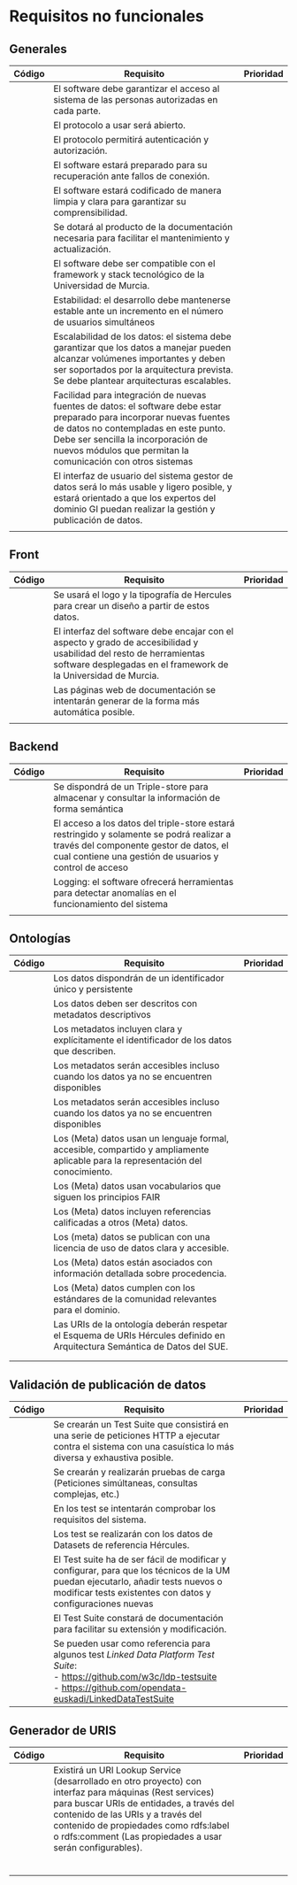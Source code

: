 # Requisitos no funcionales



## Generales



| Código | Requisito                                                    | Prioridad |
| ------ | ------------------------------------------------------------ | --------- |
|        | El software debe garantizar el acceso al sistema de las personas autorizadas en cada parte. |           |
|        | El protocolo a usar será abierto.                            |           |
|        | El protocolo permitirá autenticación y autorización.         |           |
|        | El software estará preparado para su recuperación ante fallos de conexión. |           |
|        | El software estará codificado de manera limpia y clara para garantizar su comprensibilidad. |           |
|        | Se dotará al producto de la documentación necesaria para facilitar el mantenimiento y actualización. |           |
|        | El software debe ser compatible con el framework y stack tecnológico de la Universidad de Murcia. |           |
|        | Estabilidad: el desarrollo debe mantenerse estable ante un incremento en el número de usuarios simultáneos |           |
|        | Escalabilidad de los datos: el sistema debe garantizar que los datos a manejar pueden alcanzar volúmenes importantes y deben ser soportados por la arquitectura prevista. Se debe plantear arquitecturas escalables. |           |
|        | Facilidad para integración de nuevas fuentes de datos: el software debe estar preparado para incorporar nuevas fuentes de datos no contempladas en este punto. Debe ser sencilla la incorporación de nuevos módulos que permitan la comunicación con otros sistemas |           |
|        | El interfaz de usuario del sistema gestor de datos será lo más usable y ligero posible, y estará orientado a que los expertos del dominio GI puedan realizar la gestión y publicación de datos. |           |
|        |                                                              |           |



## Front



| Código | Requisito                                                    | Prioridad |
| ------ | ------------------------------------------------------------ | --------- |
|        | Se usará el logo y la tipografía de Hercules para crear un diseño a partir de estos datos. |           |
|        | El interfaz del software debe encajar con el aspecto y grado de accesibilidad y usabilidad del resto de herramientas software desplegadas en el framework de la Universidad de Murcia. |           |
|        | Las páginas web de documentación se intentarán generar de la forma más automática posible. |           |
|        |                                                              |           |



## Backend



| Código | Requisito                                                    | Prioridad |
| ------ | ------------------------------------------------------------ | --------- |
|        | Se dispondrá de un Triple-store para almacenar y consultar la información de forma semántica |           |
|        | El acceso a los datos del triple-store  estará restringido y solamente se podrá realizar a través del componente  gestor de datos, el cual contiene una gestión de usuarios y control de acceso |           |
|        | Logging: el software ofrecerá  herramientas para detectar anomalías en el funcionamiento del sistema |           |
|        |                                                              |           |

## Ontologías



| Código | Requisito                                                    | Prioridad |
| ------ | ------------------------------------------------------------ | --------- |
|        | Los datos dispondrán de un identificador único y persistente |           |
|        | Los datos deben ser descritos con metadatos descriptivos     |           |
|        | Los metadatos incluyen clara y explícitamente el identificador de los datos que describen. |           |
|        | Los metadatos serán accesibles incluso cuando los datos ya no se encuentren disponibles |           |
|        | Los metadatos serán accesibles incluso cuando los datos ya no se encuentren disponibles |           |
|        | Los (Meta) datos usan un lenguaje formal, accesible, compartido y ampliamente aplicable para la representación del conocimiento. |           |
|        | Los (Meta) datos usan vocabularios que siguen los principios FAIR |           |
|        | Los (Meta) datos incluyen referencias calificadas a otros (Meta) datos. |           |
|        | Los (meta) datos se publican con una licencia de uso de datos clara y accesible. |           |
|        | Los (Meta) datos están asociados con información detallada sobre procedencia. |           |
|        | Los (Meta) datos cumplen con los estándares de la comunidad relevantes para el dominio. |           |
|        | Las URIs de la ontología deberán respetar el Esquema de URIs Hércules definido en Arquitectura Semántica de Datos del SUE. |           |
|        |                                                              |           |
|        |                                                              |           |



## Validación de publicación de datos



| Código | Requisito                                                    | Prioridad |
| ------ | ------------------------------------------------------------ | --------- |
|        | Se crearán un Test Suite que consistirá en una serie de peticiones HTTP a ejecutar contra el sistema con una casuística lo más diversa y exhaustiva posible. |           |
|        | Se crearán y realizarán pruebas de carga (Peticiones simúltaneas, consultas complejas, etc.) |           |
|        | En los test se intentarán comprobar los requisitos del sistema. |           |
|        | Los test se realizarán con los datos de Datasets de referencia Hércules. |           |
|        | El Test suite ha de ser fácil de modificar y configurar, para que los técnicos de la UM puedan ejecutarlo, añadir tests nuevos o modificar tests existentes con datos y configuraciones nuevas |           |
|        | El Test Suite constará de documentación para facilitar su extensión y modificación. |           |
|        | Se pueden usar como referencia para algunos test *Linked Data Platform Test Suite*:<br />- https://github.com/w3c/ldp-testsuite<br />- https://github.com/opendata-euskadi/LinkedDataTestSuite |           |



## Generador de URIS



| Código | Requisito                                                    | Prioridad |
| ------ | ------------------------------------------------------------ | --------- |
|        | Existirá un URI Lookup Service (desarrollado en otro proyecto) con interfaz para máquinas (Rest services) para buscar URIs de entidades, a través del contenido de las URIs y a través del contenido de propiedades como rdfs:label o rdfs:comment (Las propiedades a usar serán configurables). |           |
|        |                                                              |           |
|        |                                                              |           |
|        |                                                              |           |
|        |                                                              |           |
|        |                                                              |           |
|        |                                                              |           |